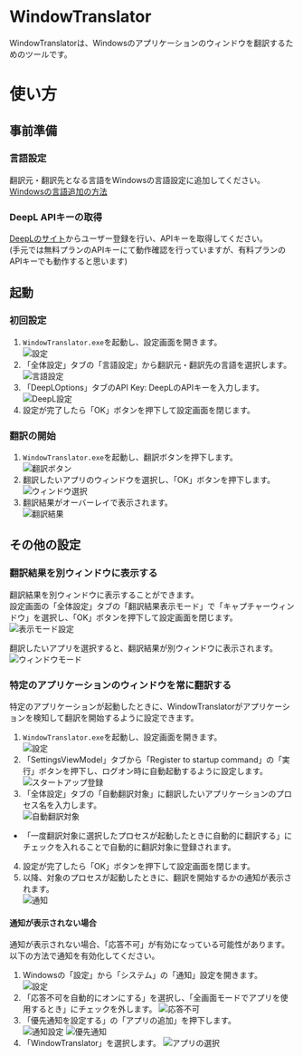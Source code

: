 # WindowTranslator

WindowTranslatorは、Windowsのアプリケーションのウィンドウを翻訳するためのツールです。

# 使い方

## 事前準備

### 言語設定

翻訳元・翻訳先となる言語をWindowsの言語設定に追加してください。   
[Windowsの言語追加の方法](https://support.microsoft.com/ja-jp/windows/windows-%E7%94%A8%E3%81%AE%E8%A8%80%E8%AA%9E%E3%83%91%E3%83%83%E3%82%AF-a5094319-a92d-18de-5b53-1cfc697cfca8)   

### DeepL APIキーの取得

[DeepLのサイト](https://www.deepl.com/ja/pro-api)からユーザー登録を行い、APIキーを取得してください。  
(手元では無料プランのAPIキーにて動作確認を行っていますが、有料プランのAPIキーでも動作すると思います)

## 起動

### 初回設定

1. `WindowTranslator.exe`を起動し、設定画面を開きます。  
  ![設定](images/settings.png)
2. 「全体設定」タブの「言語設定」から翻訳元・翻訳先の言語を選択します。  
  ![言語設定](images/language.png)
3. 「DeepLOptions」タブのAPI Key: DeepLのAPIキーを入力します。
  ![DeepL設定](images/deepl.png)
4. 設定が完了したら「OK」ボタンを押下して設定画面を閉じます。

### 翻訳の開始

1. `WindowTranslator.exe`を起動し、翻訳ボタンを押下します。  
  ![翻訳ボタン](images/translate.png)
2. 翻訳したいアプリのウィンドウを選択し、「OK」ボタンを押下します。
  ![ウィンドウ選択](images/select.png)
3. 翻訳結果がオーバーレイで表示されます。  
  ![翻訳結果](images/result.png)

## その他の設定

### 翻訳結果を別ウィンドウに表示する

翻訳結果を別ウィンドウに表示することができます。  
設定画面の「全体設定」タブの「翻訳結果表示モード」で「キャプチャーウィンドウ」を選択し、「OK」ボタンを押下して設定画面を閉じます。
![表示モード設定](images/settings_window.png)

翻訳したいアプリを選択すると、翻訳結果が別ウィンドウに表示されます。
![ウィンドウモード](images/window_mode.png)

### 特定のアプリケーションのウィンドウを常に翻訳する

特定のアプリケーションが起動したときに、WindowTranslatorがアプリケーションを検知して翻訳を開始するように設定できます。

1. `WindowTranslator.exe`を起動し、設定画面を開きます。  
  ![設定](images/settings.png)
2. 「SettingsViewModel」タブから「Register to startup command」の「実行」ボタンを押下し、ログオン時に自動起動するように設定します。
  ![スタートアップ登録](images/startup.png)
3. 「全体設定」タブの「自動翻訳対象」に翻訳したいアプリケーションのプロセス名を入力します。  
  ![自動翻訳対象](images/always_translate.png)
  * 「一度翻訳対象に選択したプロセスが起動したときに自動的に翻訳する」にチェックを入れることで自動的に翻訳対象に登録されます。
4. 設定が完了したら「OK」ボタンを押下して設定画面を閉じます。
5. 以降、対象のプロセスが起動したときに、翻訳を開始するかの通知が表示されます。  
  ![通知](images/notify.png)

#### 通知が表示されない場合

通知が表示されない場合、「応答不可」が有効になっている可能性があります。  
以下の方法で通知を有効化してください。

1. Windowsの「設定」から「システム」の「通知」設定を開きます。  
 ![設定](images/win_settings.png)
2. 「応答不可を自動的にオンにする」を選択し、「全画面モードでアプリを使用するとき」にチェックを外します。
  ![応答不可](images/full.png)
3. 「優先通知を設定する」の「アプリの追加」を押下します。  
 ![通知設定](images/notification.png)
 ![優先通知](images/priority.png)
4. 「WindowTranslator」を選択します。
  ![アプリの選択](images/select_app.png)